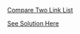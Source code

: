 [Compare Two Link List](https://www.hackerrank.com/challenges/compare-two-linked-lists/problem)


[See Solution Here](https://github.com/Avi-1996/DAA/blob/master/LinkList/compare.c)
